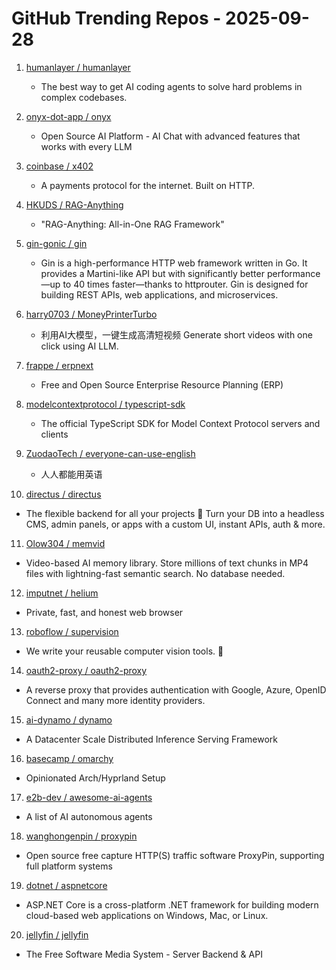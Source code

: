 # GitHub Trending Repos - 2025-09-28

1. [humanlayer /    humanlayer](https://github.com/humanlayer/humanlayer)
   - The best way to get AI coding agents to solve hard problems in complex codebases.

2. [onyx-dot-app /    onyx](https://github.com/onyx-dot-app/onyx)
   - Open Source AI Platform - AI Chat with advanced features that works with every LLM

3. [coinbase /    x402](https://github.com/coinbase/x402)
   - A payments protocol for the internet. Built on HTTP.

4. [HKUDS /    RAG-Anything](https://github.com/HKUDS/RAG-Anything)
   - "RAG-Anything: All-in-One RAG Framework"

5. [gin-gonic /    gin](https://github.com/gin-gonic/gin)
   - Gin is a high-performance HTTP web framework written in Go. It provides a Martini-like API but with significantly better performance—up to 40 times faster—thanks to httprouter. Gin is designed for building REST APIs, web applications, and microservices.

6. [harry0703 /    MoneyPrinterTurbo](https://github.com/harry0703/MoneyPrinterTurbo)
   - 利用AI大模型，一键生成高清短视频 Generate short videos with one click using AI LLM.

7. [frappe /    erpnext](https://github.com/frappe/erpnext)
   - Free and Open Source Enterprise Resource Planning (ERP)

8. [modelcontextprotocol /    typescript-sdk](https://github.com/modelcontextprotocol/typescript-sdk)
   - The official TypeScript SDK for Model Context Protocol servers and clients

9. [ZuodaoTech /    everyone-can-use-english](https://github.com/ZuodaoTech/everyone-can-use-english)
   - 人人都能用英语

10. [directus /    directus](https://github.com/directus/directus)
   - The flexible backend for all your projects 🐰 Turn your DB into a headless CMS, admin panels, or apps with a custom UI, instant APIs, auth & more.

11. [Olow304 /    memvid](https://github.com/Olow304/memvid)
   - Video-based AI memory library. Store millions of text chunks in MP4 files with lightning-fast semantic search. No database needed.

12. [imputnet /    helium](https://github.com/imputnet/helium)
   - Private, fast, and honest web browser

13. [roboflow /    supervision](https://github.com/roboflow/supervision)
   - We write your reusable computer vision tools. 💜

14. [oauth2-proxy /    oauth2-proxy](https://github.com/oauth2-proxy/oauth2-proxy)
   - A reverse proxy that provides authentication with Google, Azure, OpenID Connect and many more identity providers.

15. [ai-dynamo /    dynamo](https://github.com/ai-dynamo/dynamo)
   - A Datacenter Scale Distributed Inference Serving Framework

16. [basecamp /    omarchy](https://github.com/basecamp/omarchy)
   - Opinionated Arch/Hyprland Setup

17. [e2b-dev /    awesome-ai-agents](https://github.com/e2b-dev/awesome-ai-agents)
   - A list of AI autonomous agents

18. [wanghongenpin /    proxypin](https://github.com/wanghongenpin/proxypin)
   - Open source free capture HTTP(S) traffic software ProxyPin, supporting full platform systems

19. [dotnet /    aspnetcore](https://github.com/dotnet/aspnetcore)
   - ASP.NET Core is a cross-platform .NET framework for building modern cloud-based web applications on Windows, Mac, or Linux.

20. [jellyfin /    jellyfin](https://github.com/jellyfin/jellyfin)
   - The Free Software Media System - Server Backend & API


